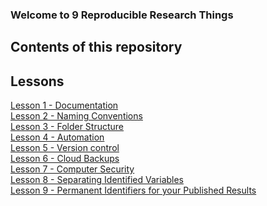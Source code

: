 ### Welcome to 9 Reproducible Research Things

<h2>Contents of this repository</h2>

<h2>Lessons</h2>
<a href='/Step1Documentation.md'>Lesson 1 - Documentation</a><br>
<a href='Step2Naming.md'>Lesson 2 - Naming Conventions</a><br>
<a href='Step3FolderStruct.md'>Lesson 3 - Folder Structure</a><br>
<a href='Step4Automation.md'>Lesson 4 - Automation</a><br>
<a href='Step5Version.md'>Lesson 5 - Version control</a><br>
<a href='Step6CloudBackup.md'>Lesson 6 - Cloud Backups</a><br>
<a href='Step7CompSecurity.md'>Lesson 7 - Computer Security</a><br>
<a href='Step8SepId.md'>Lesson 8 - Separating Identified Variables</a><br>
<a href='Step9Identifiers.md'>Lesson 9 - Permanent Identifiers for your Published Results</a><br>
